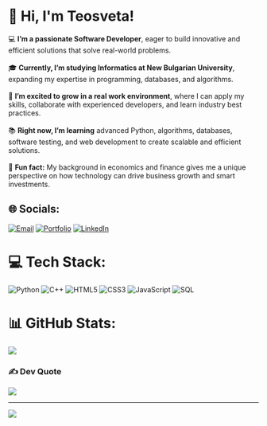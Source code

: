 # 👋 Hi, I'm Teosveta!
💻 **I’m a passionate Software Developer**, eager to build innovative and efficient solutions that solve real-world problems.<br>
<br>🎓 **Currently, I’m studying Informatics at New Bulgarian University**, expanding my expertise in programming, databases, and algorithms.<br>
<br>🚀 **I’m excited to grow in a real work environment**, where I can apply my skills, collaborate with experienced developers, and learn industry best practices.<br>
<br>📚 **Right now, I’m learning** advanced Python, algorithms, databases, software testing, and web development to create scalable and efficient solutions.<br>
<br>🎯 **Fun fact:** My background in economics and finance gives me a unique perspective on how technology can drive business growth and smart investments.<br>

## 🌐 Socials:
[![Email](https://img.shields.io/badge/Email-D14836?logo=gmail&logoColor=white)](mailto:vteosveta@gmail.com)  [![Portfolio](https://img.shields.io/badge/Portfolio-%23000000.svg?logo=firefox&logoColor=white)](https://teosveta.pages.dev/)  [![LinkedIn](https://img.shields.io/badge/LinkedIn-%230077B5.svg?logo=linkedin&logoColor=white)](https://www.linkedin.com/in/teosveta-velkova/)


# 💻 Tech Stack:
![Python](https://img.shields.io/badge/python-3670A0?style=for-the-badge&logo=python&logoColor=ffdd54)
![C++](https://img.shields.io/badge/c++-%2300599C.svg?style=for-the-badge&logo=c%2B%2B&logoColor=white) 
![HTML5](https://img.shields.io/badge/html5-%23E34F26.svg?style=for-the-badge&logo=html5&logoColor=white) 
![CSS3](https://img.shields.io/badge/css3-%231572B6.svg?style=for-the-badge&logo=css3&logoColor=white) 
![JavaScript](https://img.shields.io/badge/javascript-%23323330.svg?style=for-the-badge&logo=javascript&logoColor=%23F7DF1E) 
![SQL](https://img.shields.io/badge/sql-4479A1.svg?style=for-the-badge&logo=sql&logoColor=white) 
 


# 📊 GitHub Stats:
![](https://github-readme-stats.vercel.app/api/top-langs/?username=Teosveta&theme=dark&hide_border=false&include_all_commits=false&count_private=false&layout=compact)

### ✍️ Dev Quote
![](https://quotes-github-readme.vercel.app/api?type=horizontal&theme=radical)

---
[![](https://visitcount.itsvg.in/api?id=Teosveta&icon=0&color=0)](https://visitcount.itsvg.in)

<!-- Proudly created with GPRM ( https://gprm.itsvg.in ) -->
